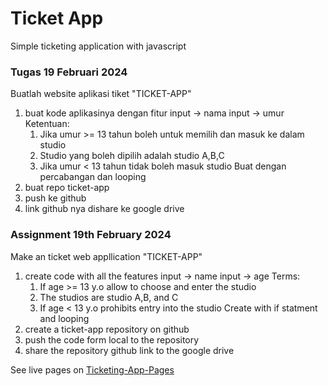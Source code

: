 # Ticket App
Simple ticketing application with javascript

### Tugas 19 Februari 2024

Buatlah website aplikasi tiket "TICKET-APP"
1. buat kode aplikasinya dengan fitur
    input -> nama
    input -> umur
    Ketentuan:
    1. Jika umur >= 13 tahun boleh untuk memilih dan masuk ke dalam studio
    2. Studio yang boleh dipilih adalah studio A,B,C
    3. Jika umur < 13 tahun tidak boleh masuk studio
    Buat dengan percabangan dan looping
2. buat repo ticket-app
3. push ke github
4. link github nya dishare ke google drive

### Assignment 19th February 2024

Make an ticket web appllication "TICKET-APP"
1. create code with all the features
    input -> name
    input -> age 
    Terms:
    1. If age >= 13 y.o allow to choose and enter the studio
    2. The studios are studio A,B, and C 
    3. If age < 13 y.o prohibits entry into the studio
    Create with if statment and looping
2. create a ticket-app repository on github
3. push the code form local to the repository
4. share the repository github link to the google drive

See live pages on
[Ticketing-App-Pages](links)

